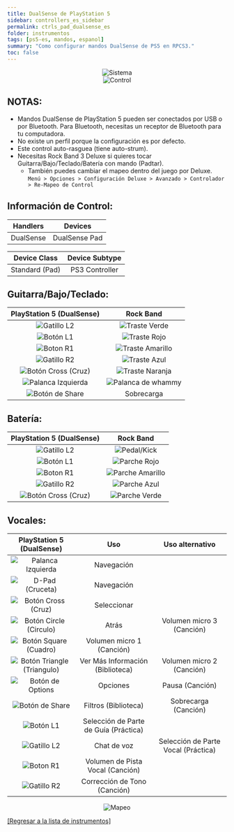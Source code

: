 ```yaml
---
title: DualSense de PlayStation 5
sidebar: controllers_es_sidebar
permalink: ctrls_pad_dualsense_es
folder: instrumentos
tags: [ps5-es, mandos, espanol]
summary: "Como configurar mandos DualSense de PS5 en RPCS3."
toc: false
---
```


<div align="center"> <img src="https://carlmylo.github.io/rb3-pc/images/instruments/plat/ps5.png" alt="Sistema" title="Sistema"></div>

<div align="center"> <img src="https://carlmylo.github.io/rb3-pc/images/instruments/cont/ps5dscontroller.png" alt="Control" title="Control"></div>

## NOTAS:

* Mandos DualSense de PlayStation 5 pueden ser conectados por USB o por Bluetooth. Para Bluetooth, necesitas un receptor de Bluetooth para tu computadora.
* No existe un perfil porque la configuración es por defecto.
* Este control auto-rasguea (tiene auto-strum).
* Necesitas Rock Band 3 Deluxe si quieres tocar Guitarra/Bajo/Teclado/Batería con mando (Padtar).
	- También puedes cambiar el mapeo dentro del juego por Deluxe.  
	`Menú > Opciones > Configuración Deluxe > Avanzado > Controlador > Re-Mapeo de Control`

## Información de Control:

| Handlers | Devices |
|:------------------:|:---------------------:|
| DualSense | DualSense Pad |

| Device Class | Device Subtype |
|:------------------:|:---------------------:|
| Standard (Pad) | PS3 Controller |

## Guitarra/Bajo/Teclado:

| **PlayStation 5 (DualSense)** | **Rock Band** |
|:------------------:|:---------------------:|
| ![Gatillo L2](https://carlmylo.github.io/rb3-pc/images/btns/ctrls/ps4/l2.png "Gatillo L2") | ![Traste Verde](https://carlmylo.github.io/rb3-pc/images/btns/gtrs/gf.png "Traste Verde") |
| ![Botón L1](https://carlmylo.github.io/rb3-pc/images/btns/ctrls/ps4/l1.png "Botón L1") | ![Traste Rojo](https://carlmylo.github.io/rb3-pc/images/btns/gtrs/rf.png "Traste Rojo") |
| ![Boton R1](https://carlmylo.github.io/rb3-pc/images/btns/ctrls/ps4/r1.png "Boton R1") | ![Traste Amarillo](https://carlmylo.github.io/rb3-pc/images/btns/gtrs/yf.png "Traste Amarillo") |
| ![Gatillo R2](https://carlmylo.github.io/rb3-pc/images/btns/ctrls/ps4/r2.png "Gatillo R2") | ![Traste Azul](https://carlmylo.github.io/rb3-pc/images/btns/gtrs/bf.png "Traste Azul") |
| ![Botón Cross (Cruz)](https://carlmylo.github.io/rb3-pc/images/btns/ctrls/ps4/x.png "Botón Cross (Cruz)") | ![Traste Naranja](https://carlmylo.github.io/rb3-pc/images/btns/gtrs/of.png "Traste Naranja") |
| ![Palanca Izquierda](https://carlmylo.github.io/rb3-pc/images/btns/ctrls/ps4/ls.png "Palanca Izquierda") | ![Palanca de whammy](https://carlmylo.github.io/rb3-pc/images/btns/gtrs/wb.png "Palanca de whammy") |
| ![Botón de Share](https://carlmylo.github.io/rb3-pc/images/btns/ctrls/ps5/shr.png "Botón de Share") | Sobrecarga |

## Batería:

| **PlayStation 5 (DualSense)** | **Rock Band** |
|:------------------:|:---------------------:|
| ![Gatillo L2](https://carlmylo.github.io/rb3-pc/images/btns/ctrls/ps4/l2.png "Gatillo L2") | ![Pedal/Kick](https://carlmylo.github.io/rb3-pc/images/btns/drms/rb/kp.png "Pedal/Kick") |
| ![Botón L1](https://carlmylo.github.io/rb3-pc/images/btns/ctrls/ps4/l1.png "Botón L1") | ![Parche Rojo](https://carlmylo.github.io/rb3-pc/images/btns/drms/rb/rp.png "Parche Rojo") |
| ![Boton R1](https://carlmylo.github.io/rb3-pc/images/btns/ctrls/ps4/r1.png "Boton R1") | ![Parche Amarillo](https://carlmylo.github.io/rb3-pc/images/btns/drms/rb/yp.png "Parche Amarillo") |
| ![Gatillo R2](https://carlmylo.github.io/rb3-pc/images/btns/ctrls/ps4/r2.png "Gatillo R2") | ![Parche Azul](https://carlmylo.github.io/rb3-pc/images/btns/drms/rb/bp.png "Parche Azul") |
| ![Botón Cross (Cruz)](https://carlmylo.github.io/rb3-pc/images/btns/ctrls/ps4/x.png "Botón Cross (Cruz)") | ![Parche Verde](https://carlmylo.github.io/rb3-pc/images/btns/drms/rb/gp.png "Parche Verde") |


## Vocales:

| **PlayStation 5 (DualSense)** | **Uso**                         | **Uso alternativo**         |
|:---------------------:|:-------------------------------:|:-------------------:|
| ![Palanca Izquierda](https://carlmylo.github.io/rb3-pc/images/btns/ctrls/ps4/ls.png "Palanca Izquierda") | Navegación | |
| ![D-Pad (Cruceta)](https://carlmylo.github.io/rb3-pc/images/btns/ctrls/ps4/dp.png "D-Pad (Cruceta)") | Navegación | |
| ![Botón Cross (Cruz)](https://carlmylo.github.io/rb3-pc/images/btns/ctrls/ps4/x.png "Botón Cross (Cruz)") | Seleccionar | |
| ![Botón Circle (Circulo)](https://carlmylo.github.io/rb3-pc/images/btns/ctrls/ps4/o.png "Botón Circle (Circulo)") | Atrás | Volumen micro 3 (Canción) |
| ![Botón Square (Cuadro)](https://carlmylo.github.io/rb3-pc/images/btns/ctrls/ps4/s.png "Botón Square (Cuadro)") | Volumen micro 1 (Canción) | |
| ![Botón Triangle (Triangulo)](https://carlmylo.github.io/rb3-pc/images/btns/ctrls/ps4/t.png "Botón Triangle (Triangulo)") | Ver Más Información (Biblioteca) | Volumen micro 2 (Canción) |
| ![Botón de Options](https://carlmylo.github.io/rb3-pc/images/btns/ctrls/ps5/opt.png "Botón de Options") | Opciones | Pausa (Canción) |
| ![Botón de Share](https://carlmylo.github.io/rb3-pc/images/btns/ctrls/ps5/shr.png "Botón de Share") | Filtros (Biblioteca) | Sobrecarga (Canción) |
| ![Botón L1](https://carlmylo.github.io/rb3-pc/images/btns/ctrls/ps4/l1.png "Botón L1") | Selección de Parte de Guía (Práctica) | |
| ![Gatillo L2](https://carlmylo.github.io/rb3-pc/images/btns/ctrls/ps4/l2.png "Gatillo L2") | Chat de voz | Selección de Parte Vocal (Práctica) |
| ![Boton R1](https://carlmylo.github.io/rb3-pc/images/btns/ctrls/ps4/r1.png "Boton R1") | Volumen de Pista Vocal (Canción) | |
| ![Gatillo R2](https://carlmylo.github.io/rb3-pc/images/btns/ctrls/ps4/r2.png "Gatillo R2") | Corrección de Tono (Canción) | |

<div align="center"> <img src="https://carlmylo.github.io/rb3-pc/images/instruments/maps/padps5mapping.png" alt="Mapeo" title="Mapeo"></div>

[[Regresar a la lista de instrumentos]](https://carlmylo.github.io/rb3-pc/ctrls_es#lista-de-instrumentos)